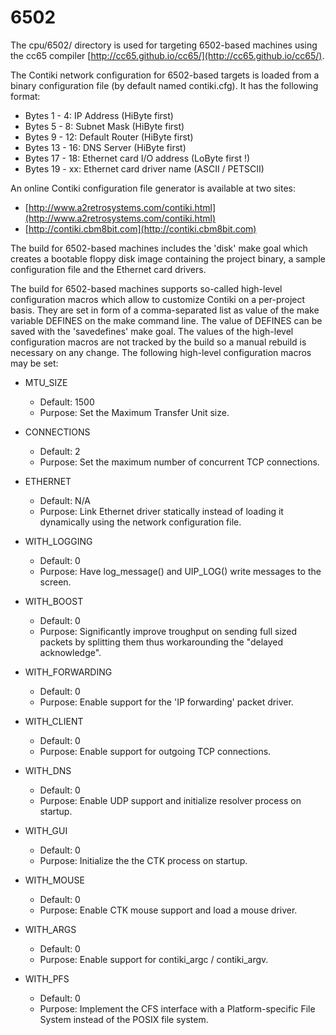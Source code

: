 6502
====

The cpu/6502/ directory is used for targeting 6502-based machines using the
cc65 compiler [http://cc65.github.io/cc65/](http://cc65.github.io/cc65/).

The Contiki network configuration for 6502-based targets is loaded from a
binary configuration file (by default named contiki.cfg). It has the following
format:

- Bytes  1 -  4: IP Address     (HiByte first)
- Bytes  5 -  8: Subnet Mask    (HiByte first)
- Bytes  9 - 12: Default Router (HiByte first)
- Bytes 13 - 16: DNS Server     (HiByte first)
- Bytes 17 - 18: Ethernet card I/O address (LoByte first !)
- Bytes 19 - xx: Ethernet card driver name (ASCII / PETSCII)

An online Contiki configuration file generator is available at two sites:

- [http://www.a2retrosystems.com/contiki.html](http://www.a2retrosystems.com/contiki.html)
- [http://contiki.cbm8bit.com](http://contiki.cbm8bit.com)

The build for 6502-based machines includes the 'disk' make goal which creates a
bootable floppy disk image containing the project binary, a sample
configuration file and the Ethernet card drivers.

The build for 6502-based machines supports so-called high-level configuration
macros which allow to customize Contiki on a per-project basis. They are set in
form of a comma-separated list as value of the make variable DEFINES on the
make command line. The value of DEFINES can be saved with the 'savedefines'
make goal. The values of the high-level configuration macros are not tracked by
the build so a manual rebuild is necessary on any change. The following
high-level configuration macros may be set:

- MTU_SIZE
    - Default: 1500
    - Purpose: Set the Maximum Transfer Unit size.

- CONNECTIONS
    - Default: 2
    - Purpose: Set the maximum number of concurrent TCP connections.

- ETHERNET
    - Default: N/A
    - Purpose: Link Ethernet driver statically instead of loading it dynamically
      using the network configuration file.

- WITH_LOGGING
    - Default: 0
    - Purpose: Have log_message() and UIP_LOG() write messages to the screen.

- WITH_BOOST
    - Default: 0
    - Purpose: Significantly improve troughput on sending full sized packets by
      splitting them thus workarounding the "delayed acknowledge".

- WITH_FORWARDING
    - Default: 0
    - Purpose: Enable support for the 'IP forwarding' packet driver.

- WITH_CLIENT
    - Default: 0
    - Purpose: Enable support for outgoing TCP connections.

- WITH_DNS
    - Default: 0
    - Purpose: Enable UDP support and initialize resolver process on startup.

- WITH_GUI
    - Default: 0
    - Purpose: Initialize the the CTK process on startup.

- WITH_MOUSE
    - Default: 0
    - Purpose: Enable CTK mouse support and load a mouse driver.

- WITH_ARGS
    - Default: 0
    - Purpose: Enable support for contiki_argc / contiki_argv.

- WITH_PFS
    - Default: 0
    - Purpose: Implement the CFS interface with a Platform-specific File System
      instead of the POSIX file system.
